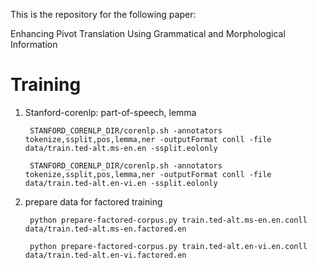 This is the repository for the following paper:

Enhancing Pivot Translation Using Grammatical and Morphological Information


# Training

1. Stanford-corenlp: part-of-speech, lemma

        STANFORD_CORENLP_DIR/corenlp.sh -annotators tokenize,ssplit,pos,lemma,ner -outputFormat conll -file data/train.ted-alt.ms-en.en -ssplit.eolonly

        STANFORD_CORENLP_DIR/corenlp.sh -annotators tokenize,ssplit,pos,lemma,ner -outputFormat conll -file data/train.ted-alt.en-vi.en -ssplit.eolonly
  
2. prepare data for factored training
        
        python prepare-factored-corpus.py train.ted-alt.ms-en.en.conll data/train.ted-alt.ms-en.factored.en
        
        python prepare-factored-corpus.py train.ted-alt.en-vi.en.conll data/train.ted-alt.en-vi.factored.en
